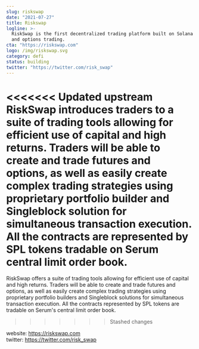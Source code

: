 ```yaml
---
slug: riskswap
date: "2021-07-27"
title: Riskswap
logline: >-
  RiskSwap is the first decentralized trading platform built on Solana allowing for both futures
  and options trading.
cta: "https://riskswap.com"
logo: /img/riskswap.svg
category: defi
status: building
twitter: "https://twitter.com/risk_swap"
---
```


<<<<<<< Updated upstream
RiskSwap introduces traders to a suite of trading tools allowing for efficient use of capital and high returns. Traders will be able to create and trade futures and options, as well as easily create complex trading strategies using proprietary portfolio builder and Singleblock solution for simultaneous transaction execution. All the contracts are represented by SPL tokens tradable on Serum central limit order book.
=======
RiskSwap offers a suite of trading tools allowing for efficient use of capital and high returns. Traders will be able to create and trade futures and options, as well as easily create complex trading strategies using proprietary portfolio builders and Singleblock solutions for simultaneous transaction execution. All the contracts represented by SPL tokens are tradable on Serum's central limit order book.
>>>>>>> Stashed changes

website: https://riskswap.com</br>
twitter: https://twitter.com/risk_swap</br>
